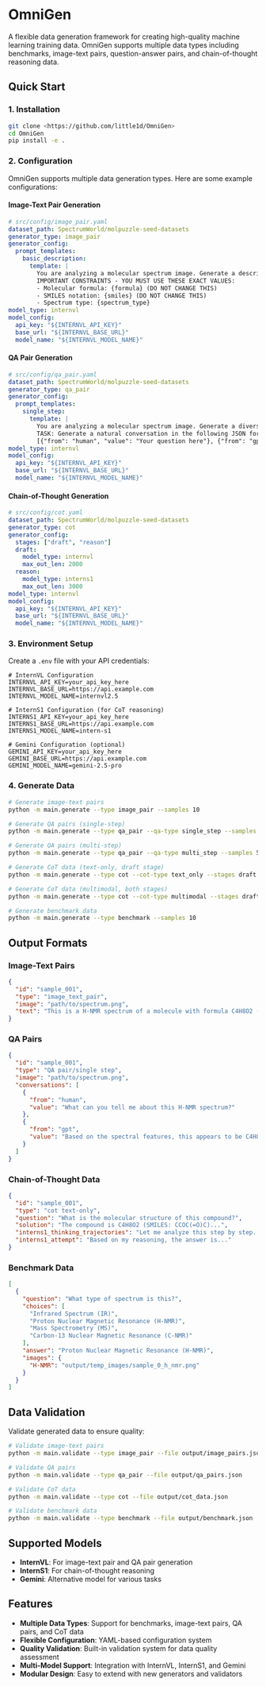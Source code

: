 # OmniGen

A flexible data generation framework for creating high-quality machine learning training data. OmniGen supports multiple data types including benchmarks, image-text pairs, question-answer pairs, and chain-of-thought reasoning data.

## Quick Start

### 1. Installation

```bash
git clone <https://github.com/little1d/OmniGen>
cd OmniGen
pip install -e .
```

### 2. Configuration

OmniGen supports multiple data generation types. Here are some example configurations:

#### Image-Text Pair Generation

```yaml
# src/config/image_pair.yaml
dataset_path: SpectrumWorld/molpuzzle-seed-datasets
generator_type: image_pair
generator_config:
  prompt_templates:
    basic_description:
      template: |
        You are analyzing a molecular spectrum image. Generate a descriptive English text.
        IMPORTANT CONSTRAINTS - YOU MUST USE THESE EXACT VALUES:
        - Molecular formula: {formula} (DO NOT CHANGE THIS)
        - SMILES notation: {smiles} (DO NOT CHANGE THIS)
        - Spectrum type: {spectrum_type}
model_type: internvl
model_config:
  api_key: "${INTERNVL_API_KEY}"
  base_url: "${INTERNVL_BASE_URL}"
  model_name: "${INTERNVL_MODEL_NAME}"
```

#### QA Pair Generation

```yaml
# src/config/qa_pair.yaml
dataset_path: SpectrumWorld/molpuzzle-seed-datasets
generator_type: qa_pair
generator_config:
  prompt_templates:
    single_step:
      template: |
        You are analyzing a molecular spectrum image. Generate a diverse, natural single-step question-answer conversation about this spectrum.
        TASK: Generate a natural conversation in the following JSON format:
        [{"from": "human", "value": "Your question here"}, {"from": "gpt", "value": "Your response here"}]
model_type: internvl
model_config:
  api_key: "${INTERNVL_API_KEY}"
  base_url: "${INTERNVL_BASE_URL}"
  model_name: "${INTERNVL_MODEL_NAME}"
```

#### Chain-of-Thought Generation

```yaml
# src/config/cot.yaml
dataset_path: SpectrumWorld/molpuzzle-seed-datasets
generator_type: cot
generator_config:
  stages: ["draft", "reason"]
  draft:
    model_type: internvl
    max_out_len: 2000
  reason:
    model_type: interns1
    max_out_len: 3000
model_type: internvl
model_config:
  api_key: "${INTERNVL_API_KEY}"
  base_url: "${INTERNVL_BASE_URL}"
  model_name: "${INTERNVL_MODEL_NAME}"
```

### 3. Environment Setup

Create a `.env` file with your API credentials:

```env
# InternVL Configuration
INTERNVL_API_KEY=your_api_key_here
INTERNVL_BASE_URL=https://api.example.com
INTERNVL_MODEL_NAME=internvl2.5

# InternS1 Configuration (for CoT reasoning)
INTERNS1_API_KEY=your_api_key_here
INTERNS1_BASE_URL=https://api.example.com
INTERNS1_MODEL_NAME=intern-s1

# Gemini Configuration (optional)
GEMINI_API_KEY=your_api_key_here
GEMINI_BASE_URL=https://api.example.com
GEMINI_MODEL_NAME=gemini-2.5-pro
```

### 4. Generate Data

```bash
# Generate image-text pairs
python -m main.generate --type image_pair --samples 10

# Generate QA pairs (single-step)
python -m main.generate --type qa_pair --qa-type single_step --samples 5

# Generate QA pairs (multi-step)
python -m main.generate --type qa_pair --qa-type multi_step --samples 5

# Generate CoT data (text-only, draft stage)
python -m main.generate --type cot --cot-type text_only --stages draft --samples 3

# Generate CoT data (multimodal, both stages)
python -m main.generate --type cot --cot-type multimodal --stages draft,reason --samples 3

# Generate benchmark data
python -m main.generate --type benchmark --samples 10
```

## Output Formats

### Image-Text Pairs

```json
{
  "id": "sample_001",
  "type": "image_text_pair",
  "image": "path/to/spectrum.png",
  "text": "This is a H-NMR spectrum of a molecule with formula C4H8O2 (SMILES: CCOC(=O)C). The spectrum shows three distinct peaks..."
}
```

### QA Pairs

```json
{
  "id": "sample_001",
  "type": "QA pair/single step",
  "image": "path/to/spectrum.png",
  "conversations": [
    {
      "from": "human",
      "value": "What can you tell me about this H-NMR spectrum?"
    },
    {
      "from": "gpt",
      "value": "Based on the spectral features, this appears to be C4H8O2 (SMILES: CCOC(=O)C)..."
    }
  ]
}
```

### Chain-of-Thought Data

```json
{
  "id": "sample_001",
  "type": "cot text-only",
  "question": "What is the molecular structure of this compound?",
  "solution": "The compound is C4H8O2 (SMILES: CCOC(=O)C)...",
  "interns1_thinking_trajectories": "Let me analyze this step by step...",
  "interns1_attempt": "Based on my reasoning, the answer is..."
}
```

### Benchmark Data

```json
[
  {
    "question": "What type of spectrum is this?",
    "choices": [
      "Infrared Spectrum (IR)",
      "Proton Nuclear Magnetic Resonance (H-NMR)",
      "Mass Spectrometry (MS)",
      "Carbon-13 Nuclear Magnetic Resonance (C-NMR)"
    ],
    "answer": "Proton Nuclear Magnetic Resonance (H-NMR)",
    "images": {
      "H-NMR": "output/temp_images/sample_0_h_nmr.png"
    }
  }
]
```

## Data Validation

Validate generated data to ensure quality:

```bash
# Validate image-text pairs
python -m main.validate --type image_pair --file output/image_pairs.json

# Validate QA pairs
python -m main.validate --type qa_pair --file output/qa_pairs.json

# Validate CoT data
python -m main.validate --type cot --file output/cot_data.json

# Validate benchmark data
python -m main.validate --type benchmark --file output/benchmark.json
```

## Supported Models

- **InternVL**: For image-text pair and QA pair generation
- **InternS1**: For chain-of-thought reasoning
- **Gemini**: Alternative model for various tasks

## Features

- **Multiple Data Types**: Support for benchmarks, image-text pairs, QA pairs, and CoT data
- **Flexible Configuration**: YAML-based configuration system
- **Quality Validation**: Built-in validation system for data quality assessment
- **Multi-Model Support**: Integration with InternVL, InternS1, and Gemini
- **Modular Design**: Easy to extend with new generators and validators
